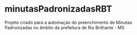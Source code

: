 # minutasPadronizadasRBT
 Projeto criado para a automação do preenchimento de Minutas Padronizadas no âmbito da prefeitura de Rio Brilhante - MS
